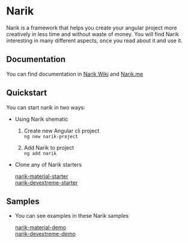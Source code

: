 # Narik

Narik is a framework that helps you create your angular project more creatively in less time and without waste of money. You will find Narik interesting in many different aspects, once you read about it and use it.

## Documentation

You can find documentation in  [Narik Wiki](https://github.com/NarikMe/narik-angular/wiki)
and [Narik.me](http://narik.me)

## Quickstart
You can start narik in two ways:

- Using Narik  shematic
    1. Create new Angular cli project  
    `
    ng new narik-project
    `
    
    2. Add Narik to project  
    `
    ng add narik 
    `
- Clone any of Narik starters 

    [narik-material-starter](https://github.com/NarikMe/narik-material-starter)   
    [narik-devextreme-starter](https://github.com/NarikMe/narik-devextreme-starter)     


## Samples

- You can see examples in these Narik samples 

    [narik-material-demo](https://github.com/NarikMe/narik-material-demo)   
    [narik-devextreme-demo](https://github.com/NarikMe/narik-devextreme-demo)